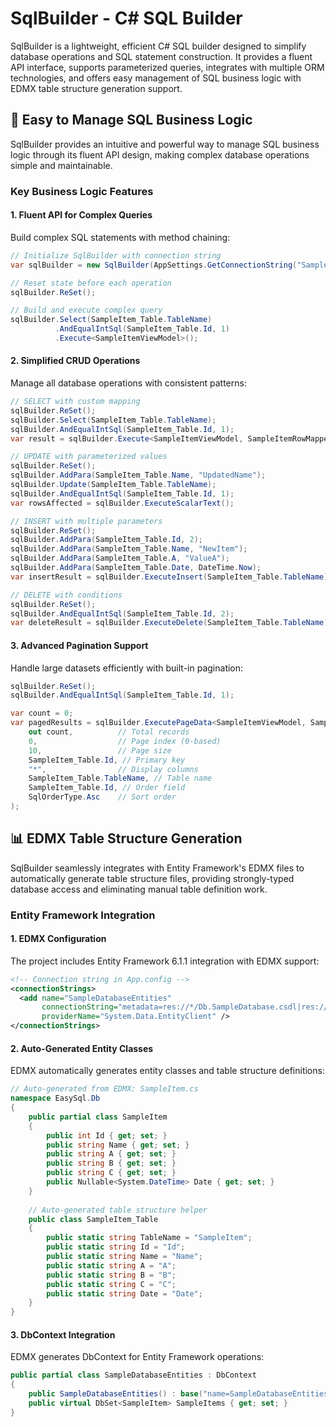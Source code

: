 # SqlBuilder - C# SQL Builder

SqlBuilder is a lightweight, efficient C# SQL builder designed to simplify database operations and SQL statement construction. It provides a fluent API interface, supports parameterized queries, integrates with multiple ORM technologies, and offers easy management of SQL business logic with EDMX table structure generation support.

## 🚀 Easy to Manage SQL Business Logic

SqlBuilder provides an intuitive and powerful way to manage SQL business logic through its fluent API design, making complex database operations simple and maintainable.

### Key Business Logic Features

#### 1. Fluent API for Complex Queries
Build complex SQL statements with method chaining:

```csharp
// Initialize SqlBuilder with connection string
var sqlBuilder = new SqlBuilder(AppSettings.GetConnectionString("SampleDatabaseEntities"));

// Reset state before each operation
sqlBuilder.ReSet();

// Build and execute complex query
sqlBuilder.Select(SampleItem_Table.TableName)
          .AndEqualIntSql(SampleItem_Table.Id, 1)
          .Execute<SampleItemViewModel>();
```

#### 2. Simplified CRUD Operations
Manage all database operations with consistent patterns:

```csharp
// SELECT with custom mapping
sqlBuilder.ReSet();
sqlBuilder.Select(SampleItem_Table.TableName);
sqlBuilder.AndEqualIntSql(SampleItem_Table.Id, 1);
var result = sqlBuilder.Execute<SampleItemViewModel, SampleItemRowMapper>().FirstOrDefault();

// UPDATE with parameterized values
sqlBuilder.ReSet();
sqlBuilder.AddPara(SampleItem_Table.Name, "UpdatedName");
sqlBuilder.Update(SampleItem_Table.TableName);
sqlBuilder.AndEqualIntSql(SampleItem_Table.Id, 1);
var rowsAffected = sqlBuilder.ExecuteScalarText();

// INSERT with multiple parameters
sqlBuilder.ReSet();
sqlBuilder.AddPara(SampleItem_Table.Id, 2);
sqlBuilder.AddPara(SampleItem_Table.Name, "NewItem");
sqlBuilder.AddPara(SampleItem_Table.A, "ValueA");
sqlBuilder.AddPara(SampleItem_Table.Date, DateTime.Now);
var insertResult = sqlBuilder.ExecuteInsert(SampleItem_Table.TableName);

// DELETE with conditions
sqlBuilder.ReSet();
sqlBuilder.AndEqualIntSql(SampleItem_Table.Id, 2);
var deleteResult = sqlBuilder.ExecuteDelete(SampleItem_Table.TableName);
```

#### 3. Advanced Pagination Support
Handle large datasets efficiently with built-in pagination:

```csharp
sqlBuilder.ReSet();
sqlBuilder.AndEqualIntSql(SampleItem_Table.Id, 1);

var count = 0;
var pagedResults = sqlBuilder.ExecutePageData<SampleItemViewModel, SampleItemRowMapper>(
    out count,          // Total records
    0,                  // Page index (0-based)
    10,                 // Page size
    SampleItem_Table.Id, // Primary key
    "*",                // Display columns
    SampleItem_Table.TableName, // Table name
    SampleItem_Table.Id, // Order field
    SqlOrderType.Asc    // Sort order
);
```

## 📊 EDMX Table Structure Generation

SqlBuilder seamlessly integrates with Entity Framework's EDMX files to automatically generate table structure files, providing strongly-typed database access and eliminating manual table definition work.

### Entity Framework Integration

#### 1. EDMX Configuration
The project includes Entity Framework 6.1.1 integration with EDMX support:

```xml
<!-- Connection string in App.config -->
<connectionStrings>
  <add name="SampleDatabaseEntities" 
       connectionString="metadata=res://*/Db.SampleDatabase.csdl|res://*/Db.SampleDatabase.ssdl|res://*/Db.SampleDatabase.msl;provider=System.Data.SqlClient;provider connection string=&quot;data source=(LocalDB)\MSSQLLocalDB;attachdbfilename=|DataDirectory|\SampleDatabase.mdf;integrated security=True;MultipleActiveResultSets=True;App=EntityFramework&quot;" 
       providerName="System.Data.EntityClient" />
</connectionStrings>
```

#### 2. Auto-Generated Entity Classes
EDMX automatically generates entity classes and table structure definitions:

```csharp
// Auto-generated from EDMX: SampleItem.cs
namespace EasySql.Db
{
    public partial class SampleItem
    {
        public int Id { get; set; }
        public string Name { get; set; }
        public string A { get; set; }
        public string B { get; set; }
        public string C { get; set; }
        public Nullable<System.DateTime> Date { get; set; }
    }
    
    // Auto-generated table structure helper
    public class SampleItem_Table
    {
        public static string TableName = "SampleItem";
        public static string Id = "Id";
        public static string Name = "Name";
        public static string A = "A";
        public static string B = "B";
        public static string C = "C";
        public static string Date = "Date";
    }
}
```

#### 3. DbContext Integration
EDMX generates DbContext for Entity Framework operations:

```csharp
public partial class SampleDatabaseEntities : DbContext
{
    public SampleDatabaseEntities() : base("name=SampleDatabaseEntities") { }
    public virtual DbSet<SampleItem> SampleItems { get; set; }
}
```
